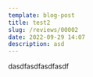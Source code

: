 ```yaml
---
template: blog-post
title: test2
slug: /reviews/00002
date: 2022-09-29 14:07
description: asd
---
```

dasdfasdfasdfasdf